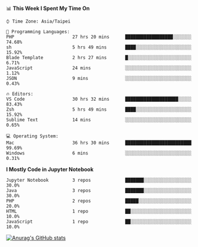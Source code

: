 <!--### Hi there 👋-->

<!--
**treevel/treevel** is a ✨ _special_ ✨ repository because its `README.md` (this file) appears on your GitHub profile.

Here are some ideas to get you started:

- 🔭 I’m currently working on ...
- 🌱 I’m currently learning ...
- 👯 I’m looking to collaborate on ...
- 🤔 I’m looking for help with ...
- 💬 Ask me about ...
- 📫 How to reach me: ...
- 😄 Pronouns: ...
- ⚡ Fun fact: ...
-->

<!--START_SECTION:waka-->
📊 **This Week I Spent My Time On** 

```text
⌚︎ Time Zone: Asia/Taipei

💬 Programming Languages: 
PHP                      27 hrs 20 mins      ██████████████████░░░░░░░   74.68% 
sh                       5 hrs 49 mins       ████░░░░░░░░░░░░░░░░░░░░░   15.92% 
Blade Template           2 hrs 27 mins       █░░░░░░░░░░░░░░░░░░░░░░░░   6.71% 
JavaScript               24 mins             ░░░░░░░░░░░░░░░░░░░░░░░░░   1.12% 
JSON                     9 mins              ░░░░░░░░░░░░░░░░░░░░░░░░░   0.43%

🔥 Editors: 
VS Code                  30 hrs 32 mins      ████████████████████░░░░░   83.43% 
Zsh                      5 hrs 49 mins       ████░░░░░░░░░░░░░░░░░░░░░   15.92% 
Sublime Text             14 mins             ░░░░░░░░░░░░░░░░░░░░░░░░░   0.65%

💻 Operating System: 
Mac                      36 hrs 30 mins      █████████████████████████   99.69% 
Windows                  6 mins              ░░░░░░░░░░░░░░░░░░░░░░░░░   0.31%

```

**I Mostly Code in Jupyter Notebook** 

```text
Jupyter Notebook         3 repos             ███████░░░░░░░░░░░░░░░░░░   30.0% 
Java                     3 repos             ███████░░░░░░░░░░░░░░░░░░   30.0% 
PHP                      2 repos             █████░░░░░░░░░░░░░░░░░░░░   20.0% 
HTML                     1 repo              ██░░░░░░░░░░░░░░░░░░░░░░░   10.0% 
JavaScript               1 repo              ██░░░░░░░░░░░░░░░░░░░░░░░   10.0%

```



<!--END_SECTION:waka-->

<!-- GitHub Stats Card-->
[![Anurag's GitHub stats](https://github-readme-stats.vercel.app/api?username=treevel&show_icons=true&theme=monokai&count_private=true)](https://github.com/anuraghazra/github-readme-stats)
